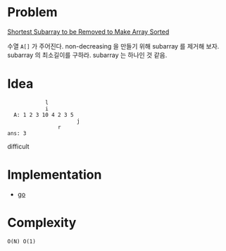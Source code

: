 # Problem

[Shortest Subarray to be Removed to Make Array Sorted](https://leetcode.com/problems/shortest-subarray-to-be-removed-to-make-array-sorted/)

수열 `A[]` 가 주어진다. non-decreasing 을 만들기 위해 subarray 를
제거해 보자. subarray 의 최소길이를 구하라. subarray 는 하나인 것 같음.

# Idea

```
            l
            i
  A: 1 2 3 10 4 2 3 5
                      j
                r
ans: 3
```

difficult

# Implementation

* [go](a.go)

# Complexity

```
O(N) O(1)
```

